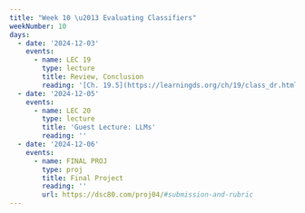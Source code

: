```yaml
---
title: "Week 10 \u2013 Evaluating Classifiers"
weekNumber: 10
days:
  - date: '2024-12-03'
    events:
      - name: LEC 19
        type: lecture
        title: Review, Conclusion
        reading: '[Ch. 19.5](https://learningds.org/ch/19/class_dr.html)'
  - date: '2024-12-05'
    events:
      - name: LEC 20
        type: lecture
        title: 'Guest Lecture: LLMs'
        reading: ''
  - date: '2024-12-06'
    events:
      - name: FINAL PROJ
        type: proj
        title: Final Project
        reading: ''
        url: https://dsc80.com/proj04/#submission-and-rubric
---
```

